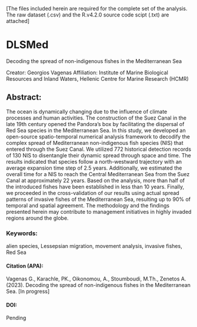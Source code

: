 [The files included herein are required for the complete set of the analysis. The raw dataset (.csv) and the R.v4.2.0 source code scipt (.txt) are attached]

# DLSMed
Decoding the spread of non-indigenous fishes in the Mediterranean Sea

Creator: Georgios Vagenas
Affiliation: Institute of Marine Biological Resources and Inland Waters, Hellenic Centre for Marine Research (HCMR)

## Abstract:
The ocean is dynamically changing due to the influence of climate processes and human activities. The construction of the Suez Canal in the late 19th century opened the Pandora’s box by facilitating the dispersal of Red Sea species in the Mediterranean Sea. In this study, we developed an open-source spatio-temporal numerical analysis framework to decodify the complex spread of Mediterranean non-indigenous fish species (NIS) that entered through the Suez Canal. We utilized 772 historical detection records of 130 NIS to disentangle their dynamic spread through space and time. The results indicated that species follow a north-westward trajectory with an average expansion time step of 2.5 years. Additionally, we estimated the overall time for a NIS to reach the Central Mediterranean Sea from the Suez Canal at approximately 22 years. Based on the analysis, more than half of the introduced fishes have been established in less than 10 years. Finally, we proceeded in the cross-validation of our results using actual spread patterns of invasive fishes of the Mediterranean Sea, resulting up to 90% of temporal and spatial agreement. The methodology and the findings presented herein may contribute to management initiatives in highly invaded regions around the globe.

### Keywords: 
alien species, Lessepsian migration, movement analysis, invasive fishes, Red Sea

#### Citation (APA):
Vagenas G., Karachle, PK., Oikonomou, A., Stoumboudi, M.Th., Zenetos A. (2023). Decoding the spread of non-indigenous fishes in the Mediterranean Sea. [In progress]

#### DOI: 
Pending
